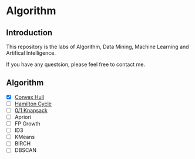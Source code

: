 # Algorithm

## Introduction

This repository is the labs of Algorithm, Data Mining, Machine Learning and Artifical Intelligence.

If you have any questsion, please feel free to contact me.

## Algorithm

- [x] [Convex Hull](https://github.com/zjhzxhz/Algorithm/tree/master/ConvexHull)
- [ ] [Hamilton Cycle](https://github.com/zjhzxhz/Algorithm/tree/master/HamiltonCycle)
- [ ] [0/1 Knapsack](https://github.com/zjhzxhz/Algorithm/tree/master/Knapsack)
- [ ] Apriori
- [ ] FP Growth
- [ ] ID3
- [ ] KMeans
- [ ] BIRCH
- [ ] DBSCAN